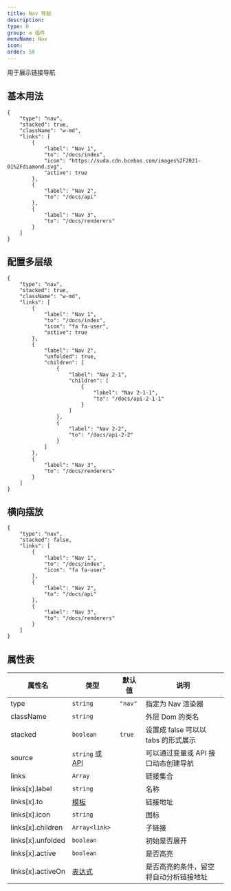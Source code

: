 ```yaml
---
title: Nav 导航
description:
type: 0
group: ⚙ 组件
menuName: Nav
icon:
order: 58
---
```


用于展示链接导航

## 基本用法

```schema: scope="body"
{
    "type": "nav",
    "stacked": true,
    "className": "w-md",
    "links": [
        {
            "label": "Nav 1",
            "to": "/docs/index",
            "icon": "https://suda.cdn.bcebos.com/images%2F2021-01%2Fdiamond.svg",
            "active": true
        },
        {
            "label": "Nav 2",
            "to": "/docs/api"
        },
        {
            "label": "Nav 3",
            "to": "/docs/renderers"
        }
    ]
}
```

## 配置多层级

```schema: scope="body"
{
    "type": "nav",
    "stacked": true,
    "className": "w-md",
    "links": [
        {
            "label": "Nav 1",
            "to": "/docs/index",
            "icon": "fa fa-user",
            "active": true
        },
        {
            "label": "Nav 2",
            "unfolded": true,
            "children": [
                {
                    "label": "Nav 2-1",
                    "children": [
                        {
                            "label": "Nav 2-1-1",
                            "to": "/docs/api-2-1-1"
                        }
                    ]
                },
                {
                    "label": "Nav 2-2",
                    "to": "/docs/api-2-2"
                }
            ]
        },
        {
            "label": "Nav 3",
            "to": "/docs/renderers"
        }
    ]
}
```

## 横向摆放

```schema: scope="body"
{
    "type": "nav",
    "stacked": false,
    "links": [
        {
            "label": "Nav 1",
            "to": "/docs/index",
            "icon": "fa fa-user"
        },
        {
            "label": "Nav 2",
            "to": "/docs/api"
        },
        {
            "label": "Nav 3",
            "to": "/docs/renderers"
        }
    ]
}
```

## 属性表

| 属性名            | 类型                                     | 默认值  | 说明                                   |
| ----------------- | ---------------------------------------- | ------- | -------------------------------------- |
| type              | `string`                                 | `"nav"` | 指定为 Nav 渲染器                      |
| className         | `string`                                 |         | 外层 Dom 的类名                        |
| stacked           | `boolean`                                | `true`  | 设置成 false 可以以 tabs 的形式展示    |
| source            | `string` 或 [API](../../docs/types/api)  |         | 可以通过变量或 API 接口动态创建导航    |
| links             | `Array`                                  |         | 链接集合                               |
| links[x].label    | `string`                                 |         | 名称                                   |
| links[x].to       | [模板](../../docs/concepts/template)     |         | 链接地址                               |
| links[x].icon     | `string`                                 |         | 图标                                   |
| links[x].children | `Array<link>`                            |         | 子链接                                 |
| links[x].unfolded | `boolean`                                |         | 初始是否展开                           |
| links[x].active   | `boolean`                                |         | 是否高亮                               |
| links[x].activeOn | [表达式](../../docs/concepts/expression) |         | 是否高亮的条件，留空将自动分析链接地址 |
